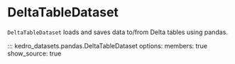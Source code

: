 # DeltaTableDataset

`DeltaTableDataset` loads and saves data to/from Delta tables using pandas.

::: kedro_datasets.pandas.DeltaTableDataset
    options:
        members: true
        show_source: true
